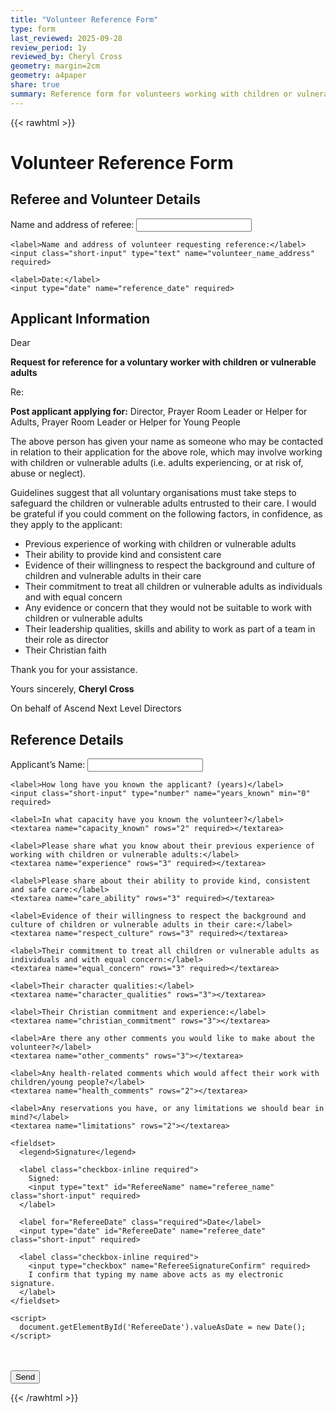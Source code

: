 ```yaml
---
title: "Volunteer Reference Form"
type: form
last_reviewed: 2025-09-28
review_period: 1y
reviewed_by: Cheryl Cross
geometry: margin=2cm
geometry: a4paper
share: true
summary: Reference form for volunteers working with children or vulnerable adults
---
```

{{< rawhtml >}}
<form 
  name="volunteer-reference"
  method="POST" 
  data-netlify="true" 
  netlify-honeypot="bot-field" 
  action="/thanks/"
>
  <input type="hidden" name="form-name" value="volunteer-reference">
  
  <!-- Honeypot field (hidden from users, used to block bots) -->
  <p style="display:none">
    <label>Don’t fill this out: <input name="bot-field"></label>
  </p>

  <h1>Volunteer Reference Form</h1>

  <h2>Referee and Volunteer Details</h2>
  <div class="textCols">
    <label>Name and address of referee:</label>
    <input class="short-input" type="text" name="referee_name_address" required>

    <label>Name and address of volunteer requesting reference:</label>
    <input class="short-input" type="text" name="volunteer_name_address" required>

    <label>Date:</label>
    <input type="date" name="reference_date" required>
  </div>

  <h2>Applicant Information</h2>
  <p>Dear</p>

  <p><strong>Request for reference for a voluntary worker with children or vulnerable adults</strong></p>

  <p>Re:</p>

  <p><strong>Post applicant applying for:</strong> Director, Prayer Room Leader or Helper for Adults, Prayer Room Leader or Helper for Young People</p>

  <p>The above person has given your name as someone who may be contacted in relation to their application for the above role, which may involve working with children or vulnerable adults (i.e. adults experiencing, or at risk of, abuse or neglect).</p>

  <p>Guidelines suggest that all voluntary organisations must take steps to safeguard the children or vulnerable adults entrusted to their care. I would be grateful if you could comment on the following factors, in confidence, as they apply to the applicant:</p>
  <ul>
    <li>Previous experience of working with children or vulnerable adults</li>
    <li>Their ability to provide kind and consistent care</li>
    <li>Evidence of their willingness to respect the background and culture of children and vulnerable adults in their care</li>
    <li>Their commitment to treat all children or vulnerable adults as individuals and with equal concern</li>
    <li>Any evidence or concern that they would not be suitable to work with children or vulnerable adults</li>
    <li>Their leadership qualities, skills and ability to work as part of a team in their role as director</li>
    <li>Their Christian faith</li>
  </ul>

  <p>Thank you for your assistance.</p>
  <p>Yours sincerely, <strong>Cheryl Cross</strong></p>
  <p>On behalf of Ascend Next Level Directors</p>

  <h2>Reference Details</h2>
  <div class="textCols">
    <label>Applicant’s Name:</label>
    <input class="short-input" type="text" name="applicant_name" required>

    <label>How long have you known the applicant? (years)</label>
    <input class="short-input" type="number" name="years_known" min="0" required>

    <label>In what capacity have you known the volunteer?</label>
    <textarea name="capacity_known" rows="2" required></textarea>

    <label>Please share what you know about their previous experience of working with children or vulnerable adults:</label>
    <textarea name="experience" rows="3" required></textarea>

    <label>Please share about their ability to provide kind, consistent and safe care:</label>
    <textarea name="care_ability" rows="3" required></textarea>

    <label>Evidence of their willingness to respect the background and culture of children or vulnerable adults in their care:</label>
    <textarea name="respect_culture" rows="3" required></textarea>

    <label>Their commitment to treat all children or vulnerable adults as individuals and with equal concern:</label>
    <textarea name="equal_concern" rows="3" required></textarea>

    <label>Their character qualities:</label>
    <textarea name="character_qualities" rows="3"></textarea>

    <label>Their Christian commitment and experience:</label>
    <textarea name="christian_commitment" rows="3"></textarea>

    <label>Are there any other comments you would like to make about the volunteer?</label>
    <textarea name="other_comments" rows="3"></textarea>

    <label>Any health-related comments which would affect their work with children/young people?</label>
    <textarea name="health_comments" rows="2"></textarea>

    <label>Any reservations you have, or any limitations we should bear in mind?</label>
    <textarea name="limitations" rows="2"></textarea>

    <fieldset>
      <legend>Signature</legend>

      <label class="checkbox-inline required">
        Signed:
        <input type="text" id="RefereeName" name="referee_name" class="short-input" required>
      </label>

      <label for="RefereeDate" class="required">Date</label>
      <input type="date" id="RefereeDate" name="referee_date" class="short-input" required>

      <label class="checkbox-inline required">
        <input type="checkbox" name="RefereeSignatureConfirm" required>
        I confirm that typing my name above acts as my electronic signature.
      </label>
    </fieldset>

    <script>
      document.getElementById('RefereeDate').valueAsDate = new Date();
    </script>
  </div>

  <br><br>
  <button type="submit">Send</button>
</form>

<script>
document.querySelector('form[name="volunteer-reference"]').addEventListener('submit', function(e){
  e.preventDefault();
  const form = e.target;
  fetch("/", { method: "POST", body: new FormData(form) })
    .then(() => alert("Thank you for submitting!"))
    .catch(err => alert("Submission failed"));
});
</script>

{{< /rawhtml >}}